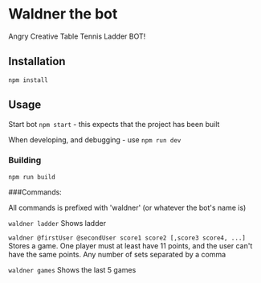 # Waldner the bot
Angry Creative Table Tennis Ladder BOT!

## Installation
`npm install`

## Usage
Start bot
`npm start` - this expects that the project has been built

When developing, and debugging - use `npm run dev`

### Building
`npm run build`

###Commands:

All commands is prefixed with 'waldner' (or whatever the bot's name is)

`waldner ladder` Shows ladder

`waldner @firstUser @secondUser score1 score2 [,score3 score4, ...]`
Stores a game. One player must at least have 11 points, and the user can't have the same points.
Any number of sets separated by a comma

`waldner games` Shows the last 5 games
